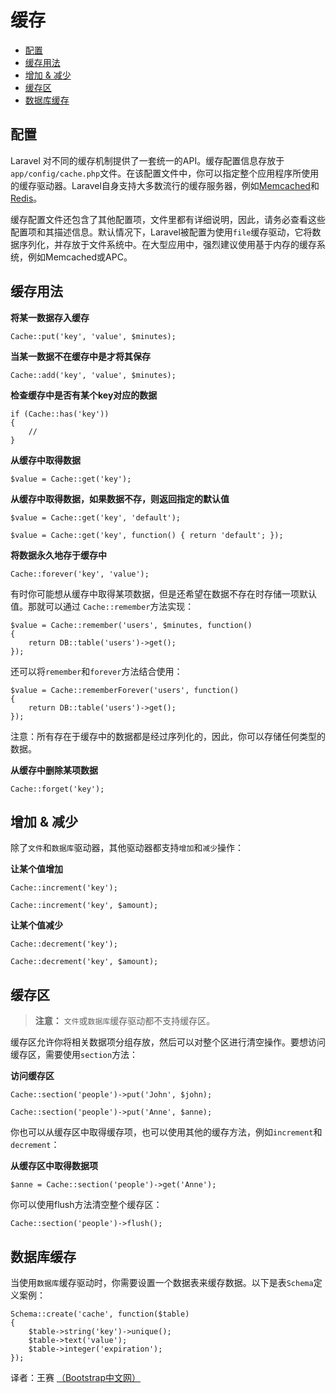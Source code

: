 # 缓存

- [配置](#configuration)
- [缓存用法](#cache-usage)
- [增加 & 减少](#increments-and-decrements)
- [缓存区](#cache-sections)
- [数据库缓存](#database-cache)

<a name="configuration"></a>
## 配置

Laravel 对不同的缓存机制提供了一套统一的API。缓存配置信息存放于`app/config/cache.php`文件。在该配置文件中，你可以指定整个应用程序所使用的缓存驱动器。Laravel自身支持大多数流行的缓存服务器，例如[Memcached](http://memcached.org)和[Redis](http://redis.io)。

缓存配置文件还包含了其他配置项，文件里都有详细说明，因此，请务必查看这些配置项和其描述信息。默认情况下，Laravel被配置为使用`file`缓存驱动，它将数据序列化，并存放于文件系统中。在大型应用中，强烈建议使用基于内存的缓存系统，例如Memcached或APC。

<a name="cache-usage"></a>
## 缓存用法

**将某一数据存入缓存**

	Cache::put('key', 'value', $minutes);

**当某一数据不在缓存中是才将其保存**

	Cache::add('key', 'value', $minutes);

**检查缓存中是否有某个key对应的数据**

	if (Cache::has('key'))
	{
		//
	}

**从缓存中取得数据**

	$value = Cache::get('key');

**从缓存中取得数据，如果数据不存，则返回指定的默认值**

	$value = Cache::get('key', 'default');

	$value = Cache::get('key', function() { return 'default'; });

**将数据永久地存于缓存中**

	Cache::forever('key', 'value');

有时你可能想从缓存中取得某项数据，但是还希望在数据不存在时存储一项默认值。那就可以通过 `Cache::remember`方法实现：

	$value = Cache::remember('users', $minutes, function()
	{
		return DB::table('users')->get();
	});

还可以将`remember`和`forever`方法结合使用：

	$value = Cache::rememberForever('users', function()
	{
		return DB::table('users')->get();
	});

注意：所有存在于缓存中的数据都是经过序列化的，因此，你可以存储任何类型的数据。

**从缓存中删除某项数据**

	Cache::forget('key');

<a name="increments-and-decrements"></a>
## 增加 & 减少

除了`文件`和`数据库`驱动器，其他驱动器都支持`增加`和`减少`操作：

**让某个值增加**

	Cache::increment('key');

	Cache::increment('key', $amount);

**让某个值减少**

	Cache::decrement('key');

	Cache::decrement('key', $amount);

<a name="cache-sections"></a>
## 缓存区

> **注意：** `文件`或`数据库`缓存驱动都不支持缓存区。

缓存区允许你将相关数据项分组存放，然后可以对整个区进行清空操作。要想访问缓存区，需要使用`section`方法：

**访问缓存区**

	Cache::section('people')->put('John', $john);

	Cache::section('people')->put('Anne', $anne);

你也可以从缓存区中取得缓存项，也可以使用其他的缓存方法，例如`increment`和`decrement`：

**从缓存区中取得数据项**

	$anne = Cache::section('people')->get('Anne');

你可以使用flush方法清空整个缓存区：

	Cache::section('people')->flush();

<a name="database-cache"></a>
## 数据库缓存

当使用`数据库`缓存驱动时，你需要设置一个数据表来缓存数据。以下是表`Schema`定义案例：

	Schema::create('cache', function($table)
	{
		$table->string('key')->unique();
		$table->text('value');
		$table->integer('expiration');
	});

译者：王赛  [（Bootstrap中文网）](http://www.bootcss.com)